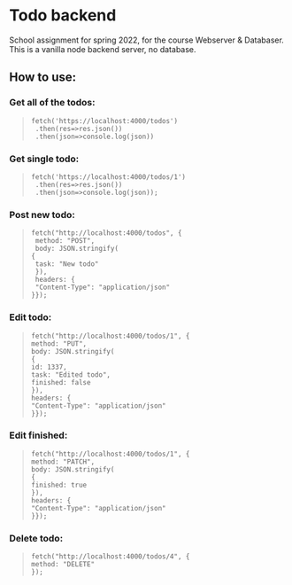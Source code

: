 # Todo backend

School assignment for spring 2022, for the course Webserver & Databaser.\
This is a vanilla node backend server, no database.

## How to use:

### Get all of the todos:

> `fetch('https://localhost:4000/todos')`\
> ` .then(res=>res.json())`\
> ` .then(json=>console.log(json))`

### Get single todo:

> `fetch('https://localhost:4000/todos/1')`\
> ` .then(res=>res.json())`\
> ` .then(json=>console.log(json));`

### Post new todo:

> `fetch("http://localhost:4000/todos", {`\
> ` method: "POST",`\
> ` body: JSON.stringify(`\
> `{`\
> ` task: "New todo"`\
> ` }),`\
> ` headers: {`\
> ` "Content-Type": "application/json"`\
> `}});`

### Edit todo:

> `fetch("http://localhost:4000/todos/1", {`\
> `method: "PUT",`\
> `body: JSON.stringify(`\
> `{`\
> `id: 1337,`\
> `task: "Edited todo",`\
> `finished: false`\
> `}),`\
> `headers: {`\
> `"Content-Type": "application/json"`\
> `}});`

### Edit finished:

> `fetch("http://localhost:4000/todos/1", {`\
> `method: "PATCH",`\
> `body: JSON.stringify(`\
> `{`\
> `finished: true`\
> `}),`\
> `headers: {`\
> `"Content-Type": "application/json"`\
> `}});`

### Delete todo:

> `fetch("http://localhost:4000/todos/4", {`\
> `method: "DELETE"`\
> `});`